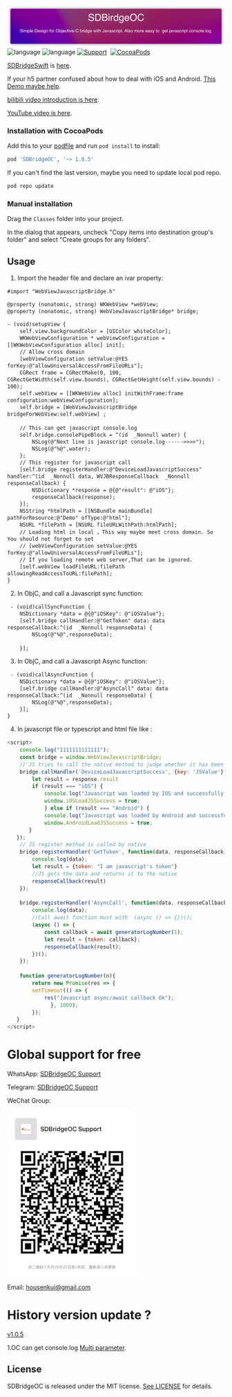 ![](Resource/SDBridgeOC.png)
![language](https://img.shields.io/badge/Language-ObjectiveC-green)
![language](https://img.shields.io/badge/support-Javascript/Async/Await-green)
[![Support](https://img.shields.io/badge/support-iOS%209%2B%20-FB7DEC.svg?style=flat)](https://www.apple.com/nl/ios/)&nbsp;
[![CocoaPods](https://img.shields.io/badge/pod-v1.0.5-green)](http://cocoapods.org/pods/SDBridgeOC)

[SDBridgeSwift](https://github.com/SDBridge/SDBridgeSwift) is [here](https://github.com/SDBridge/SDBridgeSwift).

If your h5 partner confused about how to deal with iOS and Android.
[This Demo maybe help](https://github.com/SDBridge/TypeScriptDemo).

[bilibili video introduction is here](https://search.bilibili.com/all?keyword=SDBridgeOC&from_source=webtop_search&spm_id_from=333.788).

[YouTube video is here](https://www.youtube.com/channel/UCejg0KqpAvoEem4v5y1QbpA/videos).

### Installation with CocoaPods
Add this to your [podfile](https://guides.cocoapods.org/using/getting-started.html) and run `pod install` to install:

```ruby
pod 'SDBridgeOC', '~> 1.0.5'
```
If you can't find the last version, maybe you need to update local pod repo.
```ruby
pod repo update
```

### Manual installation
Drag the `Classes` folder into your project.

In the dialog that appears, uncheck "Copy items into destination group's folder" and select "Create groups for any folders".

Usage
-----
1) Import the header file and declare an ivar property:

```objc
#import "WebViewJavascriptBridge.h"
```
```objc
@property (nonatomic, strong) WKWebView *webView;
@property (nonatomic, strong) WebViewJavascriptBridge* bridge;
```

```objc
- (void)setupView {
    self.view.backgroundColor = [UIColor whiteColor];
    WKWebViewConfiguration * webViewConfiguration = [[WKWebViewConfiguration alloc] init];
    // Allow cross domain
    [webViewConfiguration setValue:@YES forKey:@"allowUniversalAccessFromFileURLs"];
    CGRect frame = CGRectMake(0, 100, CGRectGetWidth(self.view.bounds), CGRectGetHeight(self.view.bounds) - 100);
    self.webView = [[WKWebView alloc] initWithFrame:frame configuration:webViewConfiguration];
    self.bridge = [WebViewJavascriptBridge bridgeForWebView:self.webView] ;
    
    // This can get javascript console.log
    self.bridge.consolePipeBlock = ^(id  _Nonnull water) {
        NSLog(@"Next line is javascript console.log------>>>>");
        NSLog(@"%@",water);
    };
    // This register for javascript call
    [self.bridge registerHandler:@"DeviceLoadJavascriptSuccess" handler:^(id  _Nonnull data, WVJBResponseCallback  _Nonnull responseCallback) {
        NSDictionary *response = @{@"result": @"iOS"};
        responseCallback(response);
    }];
    NSString *htmlPath = [[NSBundle mainBundle] pathForResource:@"Demo" ofType:@"html"];
    NSURL *filePath = [NSURL fileURLWithPath:htmlPath];
    // Loading html in local ，This way maybe meet cross domain. So You should not forget to set
    // [webViewConfiguration setValue:@YES forKey:@"allowUniversalAccessFromFileURLs"];
    // If you loading remote web server,That can be ignored.
    [self.webView loadFileURL:filePath allowingReadAccessToURL:filePath];
}
```

2)  In ObjC, and call a Javascript sync function:

```objc
 - (void)callSyncFunction {
    NSDictionary *data = @{@"iOSKey": @"iOSValue"};
    [self.bridge callHandler:@"GetToken" data: data responseCallback:^(id  _Nonnull responseData) {
        NSLog(@"%@",responseData);

    }];
```

3) In ObjC, and call a Javascript Async function:
```objc
 - (void)callAsyncFunction {
    NSDictionary *data = @{@"iOSKey": @"iOSValue"};
    [self.bridge callHandler:@"AsyncCall" data: data responseCallback:^(id  _Nonnull responseData) {
        NSLog(@"%@",responseData);
    }];
}
```
4) In javascript file or typescript and html file like :

```javascript
<script>
    console.log("1111111111111");
    const bridge = window.WebViewJavascriptBridge;
    // JS tries to call the native method to judge whether it has been loaded successfully and let itself know whether its user is in android app or IOS app
    bridge.callHandler('DeviceLoadJavascriptSuccess', {key: 'JSValue'}, function(response) {
        let result = response.result
        if (result === "iOS") {
            console.log("Javascript was loaded by IOS and successfully loaded.");
            window.iOSLoadJSSuccess = true;
            } else if (result === "Android") {
            console.log("Javascript was loaded by Android and successfully loaded.");
            window.AndroidLoadJSSuccess = true;
       }
   });
    // JS register method is called by native
    bridge.registerHandler('GetToken', function(data, responseCallback) {
        console.log(data);
        let result = {token: "I am javascript's token"}
        //JS gets the data and returns it to the native
        responseCallback(result)
    });
    
    bridge.registerHandler('AsyncCall', function(data, responseCallback) {
        console.log(data);
        //Call await function must with  (async () => {})();
        (async () => {
            const callback = await generatorLogNumber(1);
            let result = {token: callback};
            responseCallback(result);
        })();
    });

    function generatorLogNumber(n){
        return new Promise(res => {
        setTimeout(() => {
            res("Javascript async/await callback Ok");
              }, 1000);
        });
   }
</script>
```
# Global support for free
WhatsApp:
[SDBridgeOC Support](https://chat.whatsapp.com/FWWICrblAApDSPEtJKCph1)

Telegram:
[SDBridgeOC Support](https://t.me/+hG9DweNzpqhhNjU1)

WeChat Group:

![](Resource/SDBridgeOCSupport.JPG)

Email:
housenkui@gmail.com

# History version update ?
[v1.0.5](https://github.com/SDBridge/SDBridgeOC)

1.OC can get console.log [Multi parameter](https://github.com/SDBridge/SDBridgeOC/blob/master/SDBridgeOC/SDJavascriptCode.m#L96).

## License

SDBridgeOC is released under the MIT license. [See LICENSE](https://github.com/SDBridge/SDBridgeOC/blob/master/LICENSE) for details.
